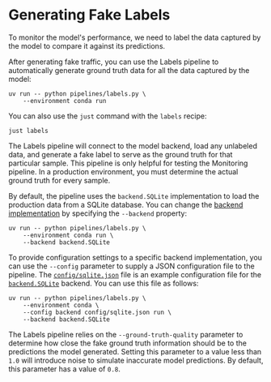 # Generating Fake Labels

To monitor the model's performance, we need to label the data captured by the model to compare it against its predictions.

After generating fake traffic, you can use the Labels pipeline to automatically generate ground truth data for all the data captured by the model:

```shell
uv run -- python pipelines/labels.py \
    --environment conda run
```

You can also use the `just` command with the `labels` recipe:

```shell
just labels
```

The Labels pipeline will connect to the model backend, load any unlabeled data, and generate a fake label to serve as the ground truth for that particular sample. This pipeline is only helpful for testing the Monitoring pipeline. In a production environment, you must determine the actual ground truth for every sample.

By default, the pipeline uses the `backend.SQLite` implementation to load the production data from a SQLite database. You can change the [backend implementation](pipelines/inference/backend.py) by specifying the `--backend` property:

```shell
uv run -- python pipelines/labels.py \
    --environment conda run \
    --backend backend.SQLite
```

To provide configuration settings to a specific backend implementation, you can use the `--config` parameter to supply a JSON configuration file to the pipeline. The [`config/sqlite.json`](config/sqlite.json) file is an example configuration file for the [`backend.SQLite`](pipelines/inference/backend.py) backend. You can use this file as follows:

```shell
uv run -- python pipelines/labels.py \
    --environment conda \
    --config backend config/sqlite.json run \
    --backend backend.SQLite
```

The Labels pipeline relies on the `--ground-truth-quality` parameter to determine how close the fake ground truth information should be to the predictions the model generated. Setting this parameter to a value less than `1.0` will introduce noise to simulate inaccurate model predictions. By default, this parameter has a value of `0.8`.
